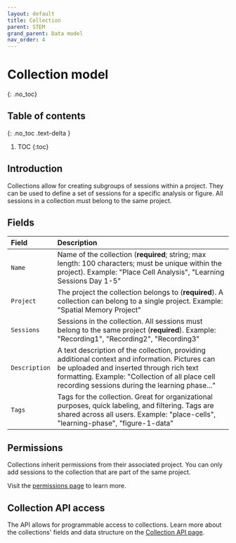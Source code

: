 ```yaml
---
layout: default
title: Collection
parent: STEM
grand_parent: Data model
nav_order: 4
---
```


# Collection model
{: .no_toc}

## Table of contents
{: .no_toc .text-delta }

1. TOC
{:toc}

## Introduction

Collections allow for creating subgroups of sessions within a project. They can be used to define a set of sessions for a specific analysis or figure. All sessions in a collection must belong to the same project.

## Fields

| Field | Description |
|:------|:------------|
| `Name` | Name of the collection (**required**; string; max length: 100 characters; must be unique within the project). Example: "Place Cell Analysis", "Learning Sessions Day 1-5" |
| `Project` | The project the collection belongs to (**required**). A collection can belong to a single project. Example: "Spatial Memory Project" |
| `Sessions` | Sessions in the collection. All sessions must belong to the same project (**required**). Example: "Recording1", "Recording2", "Recording3" |
| `Description` | A text description of the collection, providing additional context and information. Pictures can be uploaded and inserted through rich text formatting. Example: "Collection of all place cell recording sessions during the learning phase..." |
| `Tags` | Tags for the collection. Great for organizational purposes, quick labeling, and filtering. Tags are shared across all users. Example: "place-cells", "learning-phase", "figure-1-data" |

## Permissions

Collections inherit permissions from their associated project. You can only add sessions to the collection that are part of the same project.

Visit the [permissions page]({{"datamodel/permission/"|absolute_url}}) to learn more. 

## Collection API access

The API allows for programmable access to collections. Learn more about the collections' fields and data structure on the [Collection API page]({{"api/stem/collection/"|absolute_url}}).
